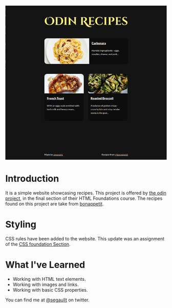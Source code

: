 ![Project screenshot](./images/screenshot.png)
# Introduction
It is a simple website showcasing recipes.
This project is offered by [the odin project](https://www.theodinproject.com/about), in the final section of their HTML Foundations course. 
The recipes found on this project are take from
[bonappetit](https://www.bonappetit.com/).

# Styling
CSS rules have been added to the website. This update was an assignment of the [CSS foundation Section](https://www.theodinproject.com/paths/foundations/courses/foundations/lessons/css-foundations#practice).

# What I've Learned
- Working with HTML text elements.
- Working with images and links. 
- Working with basic CSS properties.


You can find me at [@segaullt](https://twitter.com/segfaullt) on twitter. 

